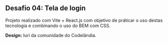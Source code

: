 <h2>Desafio 04: Tela de login</h2>
<p>Projeto realizado com Vite + React.js com objetivo de práticar o uso destas tecnologia e combinando o uso do BEM com CSS.</p>
<p>
  <b>Design:</b> Iuri da comunidade do Codelândia.
</p>
